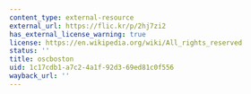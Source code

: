 ```yaml
---
content_type: external-resource
external_url: https://flic.kr/p/2hj7zi2
has_external_license_warning: true
license: https://en.wikipedia.org/wiki/All_rights_reserved
status: ''
title: oscboston
uid: 1c17cdb1-a7c2-4a1f-92d3-69ed81c0f556
wayback_url: ''
---
```

